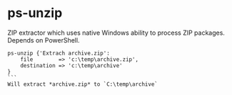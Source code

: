 ps-unzip
========
ZIP extractor which uses native Windows ability to process ZIP packages. Depends on PowerShell.
````
ps-unzip {'Extrach archive.zip':
	file		=> 'c:\temp\archive.zip',
	destination	=> 'c:\temp\archive'
}
```
Will extract *archive.zip* to `C:\temp\archive`
